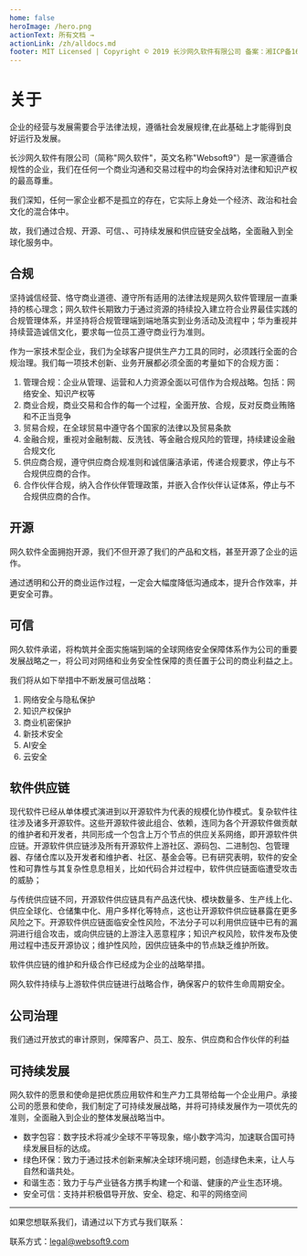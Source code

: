 ```yaml
---
home: false
heroImage: /hero.png
actionText: 所有文档 →
actionLink: /zh/alldocs.md
footer: MIT Licensed | Copyright © 2019 长沙网久软件有限公司 备案：湘ICP备16009117号-1
---
```


# 关于

企业的经营与发展需要合乎法律法规，遵循社会发展规律,在此基础上才能得到良好运行及发展。

长沙网久软件有限公司（简称"网久软件"，英文名称"Websoft9"）是一家遵循合规性的企业，我们在任何一个商业沟通和交易过程中的均会保持对法律和知识产权的最高尊重。 

我们深知，任何一家企业都不是孤立的存在，它实际上身处一个经济、政治和社会文化的混合体中。

故，我们通过合规、开源、可信、、可持续发展和供应链安全战略，全面融入到全球化服务中。

## 合规

坚持诚信经营、恪守商业道德、遵守所有适用的法律法规是网久软件管理层一直秉持的核心理念；网久软件长期致力于通过资源的持续投入建立符合业界最佳实践的合规管理体系，并坚持将合规管理端到端地落实到业务活动及流程中；华为重视并持续营造诚信文化，要求每一位员工遵守商业行为准则。

作为一家技术型企业，我们为全球客户提供生产力工具的同时，必须践行全面的合规治理。我们每一项技术创新、业务开展都必须全面的考量如下的合规方面：

1. 管理合规：企业从管理、运营和人力资源全面以可信作为合规战略。包括：网络安全、知识产权等
2. 商业合规，商业交易和合作的每一个过程，全面开放、合规，反对反商业贿赂和不正当竞争
3. 贸易合规，在全球贸易中遵守各个国家的法律以及贸易条款
4. 金融合规，重视对金融制裁、反洗钱、等金融合规风险的管理，持续建设金融合规文化
5. 供应商合规，遵守供应商合规准则和诚信廉洁承诺，传递合规要求，停止与不合规供应商的合作。
6. 合作伙伴合规，纳入合作伙伴管理政策，并嵌入合作伙伴认证体系，停止与不合规供应商的合作。

## 开源

网久软件全面拥抱开源，我们不但开源了我们的产品和文档，甚至开源了企业的运作。  

通过透明和公开的商业运作过程，一定会大幅度降低沟通成本，提升合作效率，并更安全可靠。

## 可信

网久软件承诺，将构筑并全面实施端到端的全球网络安全保障体系作为公司的重要发展战略之一，将公司对网络和业务安全性保障的责任置于公司的商业利益之上。  

我们将从如下举措中不断发展可信战略：  

1. 网络安全与隐私保护
2. 知识产权保护
3. 商业机密保护
4. 新技术安全
5. AI安全
6. 云安全

## 软件供应链

现代软件已经从单体模式演进到以开源软件为代表的规模化协作模式。复杂软件往往涉及诸多开源软件。这些开源软件彼此组合、依赖，连同为各个开源软件做贡献的维护者和开发者，共同形成一个包含上万个节点的供应关系网络，即开源软件供应链。开源软件供应链涉及所有开源软件上游社区、源码包、二进制包、包管理器、存储仓库以及开发者和维护者、社区、基金会等。已有研究表明，软件的安全性和可靠性与其复杂性息息相关，比如代码合并过程中，软件供应链面临遭受攻击的威胁；

与传统供应链不同，开源软件供应链具有产品迭代快、模块数量多、生产线上化、供应全球化、仓储集中化、用户多样化等特点，这也让开源软件供应链暴露在更多风险之下。开源软件供应链面临安全性风险，不法分子可以利用供应链中已有的漏洞进行组合攻击，或向供应链的上游注入恶意程序；知识产权风险，软件发布及使用过程中违反开源协议；维护性风险，因供应链条中的节点缺乏维护所致。

软件供应链的维护和升级合作已经成为企业的战略举措。  

网久软件持续与上游软件供应链进行战略合作，确保客户的软件生命周期安全。  

## 公司治理

我们通过开放式的审计原则，保障客户、员工、股东、供应商和合作伙伴的利益

## 可持续发展

网久软件的愿景和使命是把优质应用软件和生产力工具带给每一个企业用户。承接公司的愿景和使命，我们制定了可持续发展战略，并将可持续发展作为一项优先的准则，全面融入到企业的整体发展战略当中。

* 数字包容：数字技术将减少全球不平等现象，缩小数字鸿沟，加速联合国可持续发展目标的达成。
* 绿色环保：致力于通过技术创新来解决全球环境问题，创造绿色未来，让人与自然和谐共处。
* 和谐生态：致力于与产业链各方携手构建一个和谐、健康的产业生态环境。
* 安全可信：支持并积极倡导开放、安全、稳定、和平的网络空间

---

如果您想联系我们，请通过以下方式与我们联系：

联系方式：legal@websoft9.com
